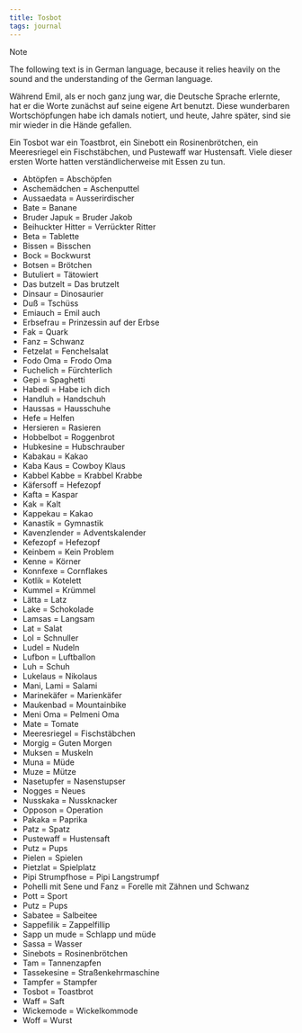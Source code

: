 ```yaml
---
title: Tosbot
tags: journal
---
```

> [!Note]
> The following text is in German language, because it relies heavily on the sound and the understanding of the German language.

Während Emil, als er noch ganz jung war, die Deutsche Sprache erlernte, hat er die Worte zunächst auf seine eigene Art benutzt. Diese wunderbaren Wortschöpfungen habe ich damals notiert, und heute, Jahre später, sind sie mir wieder in die Hände gefallen.

Ein Tosbot war ein Toastbrot, ein Sinebott ein Rosinenbrötchen, ein Meeresriegel ein Fischstäbchen, und Pustewaff war Hustensaft. Viele dieser ersten Worte hatten verständlicherweise mit Essen zu tun. 

* Abtöpfen = Abschöpfen
* Aschemädchen = Aschenputtel
* Aussaedata = Ausserirdischer
* Bate = Banane
* Bruder Japuk = Bruder Jakob
* Beihuckter Hitter = Verrückter Ritter
* Beta = Tablette
* Bissen = Bisschen
* Bock = Bockwurst
* Botsen = Brötchen
* Butuliert = Tätowiert
* Das butzelt = Das brutzelt
* Dinsaur = Dinosaurier
* Duß = Tschüss
* Emiauch = Emil auch
* Erbsefrau = Prinzessin auf der Erbse
* Fak = Quark
* Fanz = Schwanz
* Fetzelat = Fenchelsalat
* Fodo Oma = Frodo Oma
* Fuchelich = Fürchterlich
* Gepi = Spaghetti
* Habedi = Habe ich dich
* Handluh = Handschuh
* Haussas = Hausschuhe
* Hefe = Helfen
* Hersieren = Rasieren
* Hobbelbot = Roggenbrot
* Hubkesine = Hubschrauber
* Kabakau = Kakao
* Kaba Kaus = Cowboy Klaus
* Kabbel Kabbe = Krabbel Krabbe
* Käfersoff = Hefezopf
* Kafta = Kaspar
* Kak = Kalt
* Kappekau = Kakao
* Kanastik = Gymnastik
* Kavenzlender = Adventskalender
* Kefezopf = Hefezopf
* Keinbem = Kein Problem
* Kenne = Körner
* Konnfexe = Cornflakes
* Kotlik = Kotelett
* Kummel = Krümmel
* Lätta = Latz
* Lake = Schokolade
* Lamsas = Langsam
* Lat = Salat
* Lol = Schnuller
* Ludel = Nudeln
* Lufbon = Luftballon
* Luh = Schuh
* Lukelaus = Nikolaus
* Mani, Lami = Salami 
* Marinekäfer = Marienkäfer
* Maukenbad = Mountainbike
* Meni Oma = Pelmeni Oma
* Mate = Tomate
* Meeresriegel = Fischstäbchen
* Morgig = Guten Morgen
* Muksen = Muskeln
* Muna = Müde
* Muze = Mütze
* Nasetupfer = Nasenstupser
* Nogges = Neues
* Nusskaka = Nussknacker
* Opposon = Operation
* Pakaka = Paprika
* Patz = Spatz
* Pustewaff = Hustensaft
* Putz = Pups
* Pielen = Spielen
* Pietzlat = Spielplatz
* Pipi Strumpfhose = Pipi Langstrumpf
* Pohelli mit Sene und Fanz = Forelle mit Zähnen und Schwanz
* Pott = Sport
* Putz = Pups
* Sabatee = Salbeitee
* Sappefilik = Zappelfillip
* Sapp un mude = Schlapp und müde
* Sassa = Wasser
* Sinebots = Rosinenbrötchen
* Tam = Tannenzapfen
* Tassekesine = Straßenkehrmaschine
* Tampfer = Stampfer
* Tosbot = Toastbrot
* Waff = Saft
* Wickemode = Wickelkommode
* Woff = Wurst

